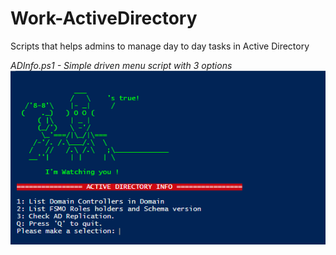 # Work-ActiveDirectory
Scripts that helps admins to manage day to day tasks in Active Directory

*ADInfo.ps1 - Simple driven menu script with 3 options*
<img src="images/ADINFO.PNG"
     alt="ADINFO menu driven script"
     style="float: left;" />

